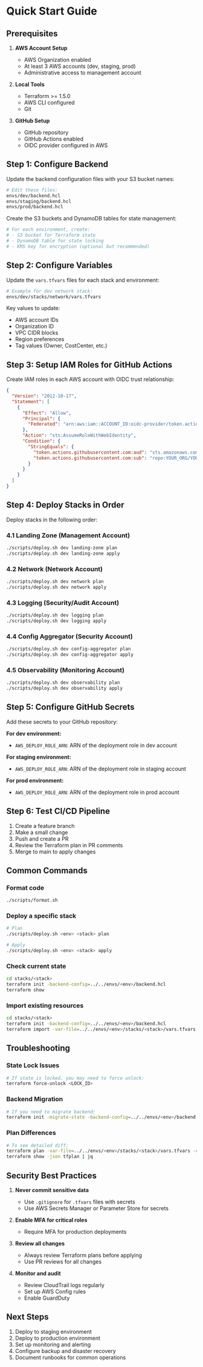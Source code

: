 # Quick Start Guide

## Prerequisites

1. **AWS Account Setup**
   - AWS Organization enabled
   - At least 3 AWS accounts (dev, staging, prod)
   - Administrative access to management account

2. **Local Tools**
   - Terraform >= 1.5.0
   - AWS CLI configured
   - Git

3. **GitHub Setup**
   - GitHub repository
   - GitHub Actions enabled
   - OIDC provider configured in AWS

## Step 1: Configure Backend

Update the backend configuration files with your S3 bucket names:

```bash
# Edit these files:
envs/dev/backend.hcl
envs/staging/backend.hcl
envs/prod/backend.hcl
```

Create the S3 buckets and DynamoDB tables for state management:

```bash
# For each environment, create:
# - S3 bucket for Terraform state
# - DynamoDB table for state locking
# - KMS key for encryption (optional but recommended)
```

## Step 2: Configure Variables

Update the `vars.tfvars` files for each stack and environment:

```bash
# Example for dev network stack:
envs/dev/stacks/network/vars.tfvars
```

Key values to update:
- AWS account IDs
- Organization ID
- VPC CIDR blocks
- Region preferences
- Tag values (Owner, CostCenter, etc.)

## Step 3: Setup IAM Roles for GitHub Actions

Create IAM roles in each AWS account with OIDC trust relationship:

```json
{
  "Version": "2012-10-17",
  "Statement": [
    {
      "Effect": "Allow",
      "Principal": {
        "Federated": "arn:aws:iam::ACCOUNT_ID:oidc-provider/token.actions.githubusercontent.com"
      },
      "Action": "sts:AssumeRoleWithWebIdentity",
      "Condition": {
        "StringEquals": {
          "token.actions.githubusercontent.com:aud": "sts.amazonaws.com",
          "token.actions.githubusercontent.com:sub": "repo:YOUR_ORG/YOUR_REPO:ref:refs/heads/main"
        }
      }
    }
  ]
}
```

## Step 4: Deploy Stacks in Order

Deploy stacks in the following order:

### 4.1 Landing Zone (Management Account)
```bash
./scripts/deploy.sh dev landing-zone plan
./scripts/deploy.sh dev landing-zone apply
```

### 4.2 Network (Network Account)
```bash
./scripts/deploy.sh dev network plan
./scripts/deploy.sh dev network apply
```

### 4.3 Logging (Security/Audit Account)
```bash
./scripts/deploy.sh dev logging plan
./scripts/deploy.sh dev logging apply
```

### 4.4 Config Aggregator (Security Account)
```bash
./scripts/deploy.sh dev config-aggregator plan
./scripts/deploy.sh dev config-aggregator apply
```

### 4.5 Observability (Monitoring Account)
```bash
./scripts/deploy.sh dev observability plan
./scripts/deploy.sh dev observability apply
```

## Step 5: Configure GitHub Secrets

Add these secrets to your GitHub repository:

**For dev environment:**
- `AWS_DEPLOY_ROLE_ARN`: ARN of the deployment role in dev account

**For staging environment:**
- `AWS_DEPLOY_ROLE_ARN`: ARN of the deployment role in staging account

**For prod environment:**
- `AWS_DEPLOY_ROLE_ARN`: ARN of the deployment role in prod account

## Step 6: Test CI/CD Pipeline

1. Create a feature branch
2. Make a small change
3. Push and create a PR
4. Review the Terraform plan in PR comments
5. Merge to main to apply changes

## Common Commands

### Format code
```bash
./scripts/format.sh
```

### Deploy a specific stack
```bash
# Plan
./scripts/deploy.sh <env> <stack> plan

# Apply
./scripts/deploy.sh <env> <stack> apply
```

### Check current state
```bash
cd stacks/<stack>
terraform init -backend-config=../../envs/<env>/backend.hcl
terraform show
```

### Import existing resources
```bash
cd stacks/<stack>
terraform init -backend-config=../../envs/<env>/backend.hcl
terraform import -var-file=../../envs/<env>/stacks/<stack>/vars.tfvars <resource_type>.<resource_name> <resource_id>
```

## Troubleshooting

### State Lock Issues
```bash
# If state is locked, you may need to force unlock:
terraform force-unlock <LOCK_ID>
```

### Backend Migration
```bash
# If you need to migrate backend:
terraform init -migrate-state -backend-config=../../envs/<env>/backend.hcl
```

### Plan Differences
```bash
# To see detailed diff:
terraform plan -var-file=../../envs/<env>/stacks/<stack>/vars.tfvars -out=tfplan
terraform show -json tfplan | jq
```

## Security Best Practices

1. **Never commit sensitive data**
   - Use `.gitignore` for `.tfvars` files with secrets
   - Use AWS Secrets Manager or Parameter Store for secrets

2. **Enable MFA for critical roles**
   - Require MFA for production deployments

3. **Review all changes**
   - Always review Terraform plans before applying
   - Use PR reviews for all changes

4. **Monitor and audit**
   - Review CloudTrail logs regularly
   - Set up AWS Config rules
   - Enable GuardDuty

## Next Steps

1. Deploy to staging environment
2. Deploy to production environment
3. Set up monitoring and alerting
4. Configure backup and disaster recovery
5. Document runbooks for common operations
